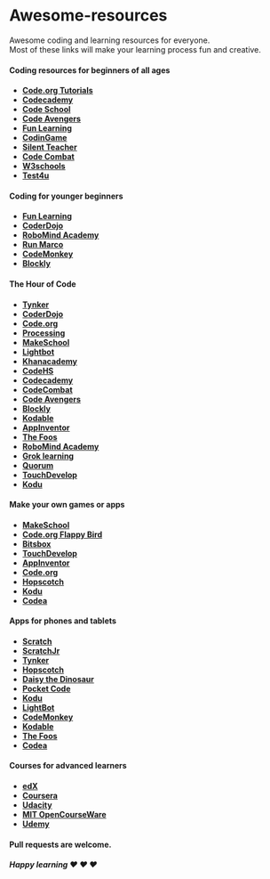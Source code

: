 # Awesome-resources

Awesome coding and learning resources for everyone. <br>
Most of these links will make your learning process fun and creative.

<h4> Coding resources for beginners of all ages <h4>
<ul>
<li> <a href="https://code.org/" target="_blank"> Code.org Tutorials </a> </li>
<li> <a href="https://www.codecademy.com/" target="_blank"> Codecademy </a> </li>
<li> <a href="https://www.codeschool.com/" target="_blank"> Code School </a> </li>
<li> <a href="https://www.codeavengers.com/" target="_blank"> Code Avengers </a> </li>
<li> <a href="http://www.funlearning.com/" target="_blank"> Fun Learning </a> </li>
<li> <a href="https://www.codingame.com/" target="_blank"> CodinGame </a> </li>
<li> <a href="http://silentteacher.toxicode.fr/" target="_blank"> Silent Teacher </a> </li>
<li> <a href="https://codecombat.com/" target="_blank"> Code Combat </a> </li>
<li> <a href="http://www.w3schools.com/" target="_blank"> W3schools </a> </li>
<li> <a href="https://www.test4u.eu/" target="_blank"> Test4u </a> </li>
</ul>

<h4> Coding for younger beginners <h4>
<ul>
<li> <a href="http://www.funlearning.com/" target="_blank"> Fun Learning </a> </li>
<li> <a href="http://kata.coderdojo.com/wiki/Learning_Resource" target="_blank"> CoderDojo </a> </li>
<li> <a href="https://www.robomindacademy.com/" target="_blank"> RoboMind Academy </a> </li>
<li> <a href="https://www.allcancode.com/" target="_blank"> Run Marco </a> </li>
<li> <a href="https://www.playcodemonkey.com/" target="_blank"> CodeMonkey </a> </li>
<li> <a href="https://blockly-games.appspot.com/" target="_blank"> Blockly </a> </li>
</ul>

<h4> The Hour of Code <h4>
<ul>
<li> <a href="https://www.tynker.com/hour-of-code/" target="_blank"> Tynker </a> </li>
<li> <a href="https://scratch.mit.edu/hoc2014/" target="_blank"> CoderDojo </a> </li>
<li> <a href="https://studio.code.org/hoc/1" target="_blank"> Code.org </a> </li>
<li> <a href="http://hello.processing.org/editor/" target="_blank"> Processing </a> </li>
<li> <a href="https://www.makeschool.com/build-an-iphone-game-in-your-browser" target="_blank"> MakeSchool </a> </li>
<li> <a href="http://lightbot.com/hoc2014.html" target="_blank"> Lightbot </a> </li>
<li> <a href="https://www.khanacademy.org/computing/hour-of-code/hour-of-code-tutorial/v/welcome-hour-of-code" target="_blank"> Khanacademy </a> </li>
<li> <a href="https://codehs.com/hourofcode/karel/1?start/" target="_blank"> CodeHS </a> </li>
<li> <a href="https://www.codecademy.com/courses/hour-of-code/0/1/" target="_blank"> Codecademy </a> </li>
<li> <a href="http://codecombat.com/?hour_of_code=true" target="_blank"> CodeCombat </a> </li>
<li> <a href="https://www.codeavengers.com/javascript/100#1.1" target="_blank"> Code Avengers </a> </li>
<li> <a href="https://blockly-games.appspot.com/maze/" target="_blank"> Blockly </a> </li>
<li> <a href="https://www.kodable.com/hour-of-code/" target="_blank"> Kodable </a> </li>
<li> <a href="http://appinventor.mit.edu/explore/hour-of-code.html" target="_blank"> AppInventor </a> </li>
<li> <a href="http://www.thefoos.com/hourofcode/" target="_blank"> The Foos </a> </li> 
<li> <a href="https://www.robomindacademy.com//go/navigator/storylines?course=HourOfCode" target="_blank"> RoboMind Academy </a> </li> 
<li> <a href="https://groklearning.com/hoc-2014/" target="_blank"> Grok learning </a> </li> 
<li> <a href="http://quorumlanguage.com/documents/hourofcode/part1.php" target="_blank"> Quorum </a> </li> 
<li> <a href="https://www.touchdevelop.com/hourofcode2" target="_blank"> TouchDevelop </a> </li> 
<li> <a href="http://www.kodugamelab.com/hour-of-code/" target="_blank"> Kodu </a> </li>
</ul>
<h4> Make your own games or apps <h4>
<ul>
<li> <a href="https://www.makeschool.com/build-an-iphone-game-in-your-browser" target="_blank"> MakeSchool </a> </li>
<li> <a href="https://studio.code.org/flappy/1" target="_blank"> Code.org Flappy Bird</a> </li>
<li> <a href="https://bitsbox.com/index.html#hoc" target="_blank"> Bitsbox </a> </li>
<li> <a href="https://www.touchdevelop.com/hourofcode2" target="_blank"> TouchDevelop </a> </li>
<li> <a href="http://appinventor.mit.edu/explore/hour-of-code.html" target="_blank"> AppInventor </a> </li>
<li> <a href="https://studio.code.org/s/playlab/stage/1/puzzle/1" target="_blank"> Code.org </a> </li>
<li> <a href="https://www.gethopscotch.com/" target="_blank">  Hopscotch </a> </li>
<li> <a href="http://www.kodugamelab.com/" target="_blank"> Kodu </a> </li>
<li> <a href="http://twolivesleft.com/Codea/" target="_blank"> Codea </a> </li>
</ul>
<h4> Apps for phones and tablets <h4>
<ul> 
<li> <a href="https://scratch.mit.edu/" target="_blank"> Scratch </a> </li>
<li> <a href="http://www.scratchjr.org/" target="_blank"> ScratchJr </a> </li>
<li> <a href="https://www.tynker.com/" target="_blank"> Tynker </a> </li>
<li> <a href="https://www.gethopscotch.com/" target="_blank">  Hopscotch </a> </li>
<li> <a href="http://www.daisythedinosaur.com/" target="_blank">  Daisy the Dinosaur </a> </li>
<li> <a href="https://share.catrob.at/pocketcode/" target="_blank">  Pocket Code </a> </li>
<li> <a href="http://www.kodugamelab.com/" target="_blank"> Kodu </a> </li>
<li> <a href="http://lightbot.com/hocflash.html" target="_blank"> LightBot </a> </li>
<li> <a href="https://www.playcodemonkey.com/" target="_blank"> CodeMonkey </a> </li>
<li> <a href="https://www.kodable.com/" target="_blank"> Kodable </a> </li> 
<li> <a href="http://thefoos.com/" target="_blank"> The Foos </a> </li>
<li> <a href="http://twolivesleft.com/Codea/" target="_blank"> Codea </a> </li>
</ul>

<h4> Courses for advanced learners <h4>
<ul>
<li> <a href="https://www.edx.org/course-list/allschools/computer-science/allcourses" target="_blank"> edX </a> </li>
<li> <a href="https://www.coursera.org/courses?orderby=upcoming&cats=cs-programming" target="_blank"> Coursera </a> </li>
<li> <a href="https://www.udacity.com/courses#!/all" target="_blank"> Udacity </a> </li>
<li> <a href="http://ocw.mit.edu/courses/electrical-engineering-and-computer-science/" target="_blank"> MIT OpenCourseWare </a> </li>
<li> <a href="https://www.udemy.com/courses/" target="_blank"> Udemy </a> </li>
</ul>

<h4> Pull requests are welcome. <h4>
<h5> Happy learning ♥ ♥ ♥<h5>
